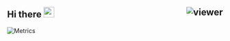 ## Hi there <img src="https://media.giphy.com/media/hvRJCLFzcasrR4ia7z/giphy.gif" width="25px"> <img align="right" src="https://komarev.com/ghpvc/?username=jovanzers&style=flat&color=d83a7c" alt="viewer" />

![Metrics](https://metrics.lecoq.io/jovanzers?template=classic&repositories.forks=true&languages=1&gists=1&introduction=1&people=1&lines=1&languages.limit=8&languages.sections=most-used&languages.colors=github&languages.threshold=0%25&languages.indepth=false&languages.categories=markup%2C%20programming&languages.recent.categories=markup%2C%20programming&languages.recent.load=300&languages.recent.days=14&introduction.title=true&people.limit=27&people.size=28&people.types=followers%2C%20following&people.identicons=false&people.shuffle=false&config.timezone=Asia%2FJakarta&config.display=large)
